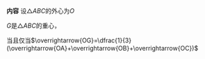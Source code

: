 **内容**
设$\triangle ABC$的外心为$O$

$G$是$\triangle ABC$的重心，

当且仅当$\overrightarrow{OG}=\dfrac{1}{3}(\overrightarrow{OA}+\overrightarrow{OB}+\overrightarrow{OC})$
